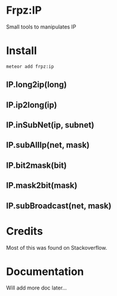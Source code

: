 Frpz:IP
=======

Small tools to manipulates IP

# Install

    meteor add frpz:ip

## IP.long2ip(long)

## IP.ip2long(ip)

## IP.inSubNet(ip, subnet)

## IP.subAllIp(net, mask)

## IP.bit2mask(bit)

## IP.mask2bit(mask)

## IP.subBroadcast(net, mask)

# Credits

Most of this was found on Stackoverflow.

# Documentation

Will add more doc later...
